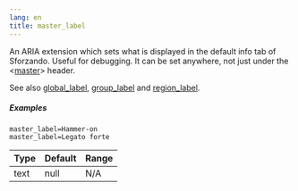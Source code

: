 ```yaml
---
lang: en
title: master_label
---
```

An ARIA extension which sets what is displayed in the default info tab of Sforzando. Useful for debugging.
It can be set anywhere, not just under the <[master](/headers/master)> header.

See also [global_label](global_label), [group_label](group_label) and [region_label](region_label).

##### Examples

```
master_label=Hammer-on
master_label=Legato forte
```

| Type    | Default | Range           |
| ---     | ---     | ---             |
| text    | null    | N/A             |
